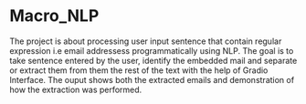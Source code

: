 # Macro_NLP
The project is about processing user input sentence that contain regular expression i.e email addressess programmatically using NLP. The goal is to take sentence entered by the user, identify the embedded mail and separate or extract them from them the rest of the text with the help of Gradio Interface. The ouput shows both the extracted emails and demonstration of how the extraction was performed.
